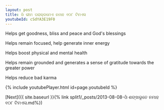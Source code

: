 ```yaml
---
layout: post
title: ଓଁ ଭୀମ ପରାକ୍ରମେଏ ନମାହ ୧୦୮ ଟିମଏସ
youtubeId: cSdYA3E19F0
---
```

 
 
Helps get goodness, bliss and peace and God's blessings
 
Helps remain focused, help generate inner energy 
 
Helps boost physical and mental health 
 
Helps remain grounded and generates a sense of gratitude towards the greater power 
 
Helps reduce bad karma
 
 
 
 


{% include youtubePlayer.html id=page.youtubeId %}
 
[Next]({{ site.baseurl }}{% link  split1/_posts/2013-08-08-ଓଁ ଶଙ୍ଖଭୂତେ ନମାହ ୧୦୮ ଟିମଏସ.md%})
 
